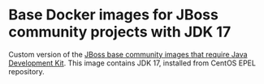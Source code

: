 # Base Docker images for JBoss community projects with JDK 17

Custom version of the [JBoss base community images that require Java Development Kit](https://github.com/jboss-dockerfiles/base-jdk). This image contains JDK 17, installed from CentOS EPEL repository.
